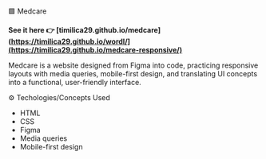 🟩 Medcare

**See it here 👉 [timilica29.github.io/medcare](https://timilica29.github.io/wordl/](https://timilica29.github.io/medcare-responsive/)**

Medcare is a website designed from Figma into code, practicing responsive layouts with media queries, mobile-first design, and translating UI concepts into a functional, user-friendly interface.

⚙️ Techologies/Concepts Used
- HTML
- CSS
- Figma
- Media queries
- Mobile-first design

